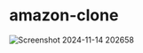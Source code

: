 # amazon-clone
![Screenshot 2024-11-14 202658](https://github.com/user-attachments/assets/4096add4-390f-49cd-b014-544298fabcf6)
